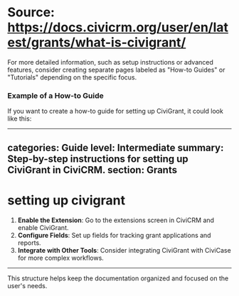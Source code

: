 # Source: https://docs.civicrm.org/user/en/latest/grants/what-is-civigrant/

For more detailed information, such as setup instructions or advanced features, consider creating separate pages labeled as "How-to Guides" or "Tutorials" depending on the specific focus. 

### Example of a How-to Guide

If you want to create a how-to guide for setting up CiviGrant, it could look like this:

---
categories: Guide
level: Intermediate
summary: Step-by-step instructions for setting up CiviGrant in CiviCRM.
section: Grants
---

# setting up civigrant

1. **Enable the Extension**: Go to the extensions screen in CiviCRM and enable CiviGrant.
2. **Configure Fields**: Set up fields for tracking grant applications and reports.
3. **Integrate with Other Tools**: Consider integrating CiviGrant with CiviCase for more complex workflows.

---

This structure helps keep the documentation organized and focused on the user's needs.